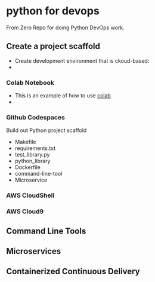 # python for devops

 From Zero Repo for doing Python DevOps work.

## Create a project scaffold

* Create development environment that is ckoud-based: 
* 
### Colab Notebook

* This is an example of how to use [colab](https://github.com/TylerDev16/python-for-devops/blob/main/getting_started_python.ipynb)
* 
### Github Codespaces 

Build out Python project scaffold

* Makefile
* requirements.txt
* test_library.py
* python_library
* Dockerfile
* command-line-tool
* Microservice


### AWS CloudShell

### AWS Cloud9

## Command Line Tools

## Microservices

## Containerized Continuous Delivery
